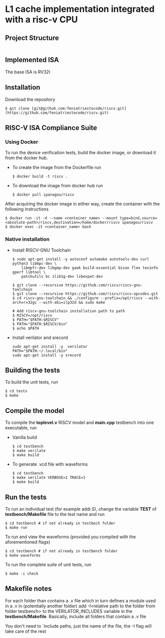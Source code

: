 # L1 cache implementation integrated with a risc-v CPU

## Project Structure
<picture>
  <source media="(prefers-color-scheme: dark)" srcset="docs/newfilestructure_dark.png">
  <img alt="" src="docs/newfilestructure_dark.png">
</picture>

## Implemented ISA
The base ISA is RV32I

## Installation
Download the repository
```
$ git clone [git@github.com:feniatriestocode/riscv.git](https://github.com/feniatriestocode/riscv.git)
```

## RISC-V ISA Compliance Suite

### Using Docker
To run the device verification tests, build the docker image, or download it from the docker hub.

* To create the image from the Dockerfile run
	```
	$ docker build -t riscv .
	```

* To download the image from docker hub run
	```
	$ docker pull ipanagou/riscv
	```

After acquiring the docker image in either way, create the container with the following instructions
```
$ docker run -it -d --name <container_name> --mount type=bind,source=<absolute-path>/riscv,destination=/home/docker/riscv ipanagou/riscv
$ docker exec -it <container_name> bash
```

### Native installation

* Install RISCV-GNU Toolchain
	```
	$ sudo apt-get install -y autoconf automake autotools-dev curl python3 libmpc-dev \
		libmpfr-dev libgmp-dev gawk build-essential bison flex texinfo gperf libtool \
		patchutils bc zlib1g-dev libexpat-dev

	$ git clone --recursive https://github.com/riscv/riscv-gnu-toolchain
	$ git clone --recursive https://github.com/riscv/riscv-opcodes.git
	$ cd riscv-gnu-toolchain && ./configure --prefix=/opt/riscv --with-arch=rv32gc --with-abi=ilp32d && sudo make

	# Add riscv-gnu-toolchain installation path to path
	$ RISCV=/opt/riscv
	$ PATH="$PATH:$RISCV"
	$ PATH="$PATH:$RISCV/bin"
	$ echo $PATH
	```

* Install verilator and srecord
	```
	sudo apt-get install -y  verilator
	PATH="$PATH:~/.local/bin"
	sudo apt-get install -y srecord
	```

## Building the tests
To build the unit tests, run 
```
$ cd tests
$ make
```

## Compile the model
To compile the **toplevel.v** RISCV model and **main.cpp** testbench into one executable, run

* Vanilla build
	```
	$ cd testbench
	$ make verilate
	$ make build
	```
* To generate .vcd file with waveforms
	```
	$ cd testbench
	$ make verilate VERBOSE=1 TRACE=1
	$ make build
	```

## Run the tests
To run an individual test (for example addi.S), change the variable **TEST** of **testbench/Makefile** file to the test name and run
```
$ cd testbench # if not already in testbech folder
$ make run
```

To run and view the waveforms (provided you compiled with the aforementioned flags)
```
$ cd testbench # if not already in testbench folder
$ make waveforms
```

To run the complete suite of unit tests, run
```
$ make -i check
```

## Makefile notes
For each folder than contains a .v file which in turn defines a module used in a .v in (potentially another folder) add -I\<relative path to the folder from folder testbench\> to the VERILATOR_INCLUDES variable in the **testbench/Makefile**. Basically, include all folders that contain a .v file

You don't need to `include paths, just the name of the file, the -I flag will take care of the rest
